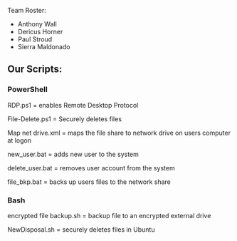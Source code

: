 Team Roster:
- Anthony Wall 
- Dericus Horner 
- Paul Stroud 
- Sierra Maldonado

## Our Scripts:

### PowerShell


RDP.ps1 =  enables Remote Desktop Protocol


File-Delete.ps1 = Securely deletes files


Map net drive.xml = maps the file share to network drive on users computer at logon


new_user.bat = adds new user to the system


delete_user.bat = removes user account from the system


file_bkp.bat = backs up users files to the network share




### Bash


encrypted file backup.sh = backup file to an encrypted external drive

NewDisposal.sh = securely deletes files in Ubuntu

